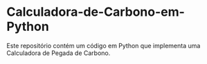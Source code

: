 # Calculadora-de-Carbono-em-Python
Este repositório contém um código em Python que implementa uma Calculadora de Pegada de Carbono. 
